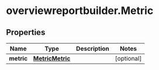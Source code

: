 # overviewreportbuilder.Metric

## Properties

Name | Type | Description | Notes
------------ | ------------- | ------------- | -------------
**metric** | [**MetricMetric**](MetricMetric.md) |  | [optional] 


